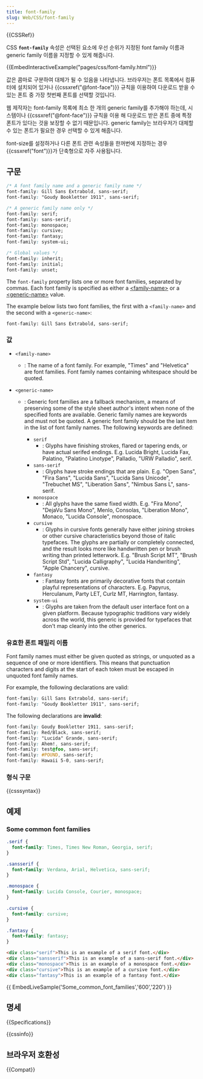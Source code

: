 ```yaml
---
title: font-family
slug: Web/CSS/font-family
---
```


{{CSSRef}}

CSS **`font-family`** 속성은 선택된 요소에 우선 순위가 지정된 font family 이름과 generic family 이름을 지정할 수 있게 해줍니다.

{{EmbedInteractiveExample("pages/css/font-family.html")}}

값은 콤마로 구분하여 대체가 될 수 있음을 나타냅니다. 브라우저는 폰트 목록에서 컴퓨터에 설치되어 있거나 {{cssxref("@font-face")}} 규칙을 이용하여 다운로드 받을 수 있는 폰트 중 가장 첫번째 폰트를 선택할 것입니다.

웹 제작자는 font-family 목록에 최소 한 개의 generic family를 추가해야 하는데, 시스템이나 {{cssxref("@font-face")}} 규칙을 이용 해 다운로드 받은 폰트 중에 특정 폰트가 있다는 것을 보장할 수 없기 때문입니다. generic family는 브라우저가 대체할 수 있는 폰트가 필요한 경우 선택할 수 있게 해줍니다.

font-size를 설정하거나 다른 폰트 관련 속성들을 한꺼번에 지정하는 경우 {{cssxref("font")}}가 단축형으로 자주 사용됩니다.

## 구문

```css
/* A font family name and a generic family name */
font-family: Gill Sans Extrabold, sans-serif;
font-family: "Goudy Bookletter 1911", sans-serif;

/* A generic family name only */
font-family: serif;
font-family: sans-serif;
font-family: monospace;
font-family: cursive;
font-family: fantasy;
font-family: system-ui;

/* Global values */
font-family: inherit;
font-family: initial;
font-family: unset;
```

The `font-family` property lists one or more font families, separated by commas. Each font family is specified as either a [\<family-name>](#family-name) or a [\<generic-name>](#generic-name) value.

The example below lists two font families, the first with a `<family-name>` and the second with a `<generic-name>`:

```
font-family: Gill Sans Extrabold, sans-serif;
```

### 값

- `<family-name>`
  - : The name of a font family. For example, "Times" and "Helvetica" are font families. Font family names containing whitespace should be quoted.

- `<generic-name>`
  - : Generic font families are a fallback mechanism, a means of preserving some of the style sheet author's intent when none of the specified fonts are available. Generic family names are keywords and must not be quoted. A generic font family should be the last item in the list of font family names. The following keywords are defined:

    - `serif`
      - : Glyphs have finishing strokes, flared or tapering ends, or have actual serifed endings.
            E.g. Lucida Bright, Lucida Fax, Palatino, "Palatino Linotype", Palladio, "URW Palladio", serif.
    - `sans-serif`
      - : Glyphs have stroke endings that are plain.
            E.g. "Open Sans", "Fira Sans", "Lucida Sans", "Lucida Sans Unicode", "Trebuchet MS", "Liberation Sans", "Nimbus Sans L", sans-serif.
    - `monospace`
      - : All glyphs have the same fixed width.
            E.g. "Fira Mono", "DejaVu Sans Mono", Menlo, Consolas, "Liberation Mono", Monaco, "Lucida Console", monospace.
    - `cursive`
      - : Glyphs in cursive fonts generally have either joining strokes or other cursive characteristics beyond those of italic typefaces. The glyphs are partially or completely connected, and the result looks more like handwritten pen or brush writing than printed letterwork.
            E.g. "Brush Script MT", "Brush Script Std", "Lucida Calligraphy", "Lucida Handwriting", "Apple Chancery", cursive.
    - `fantasy`
      - : Fantasy fonts are primarily decorative fonts that contain playful representations of characters.
            E.g. Papyrus, Herculanum, Party LET, Curlz MT, Harrington, fantasy.
    - `system-ui`
      - : Glyphs are taken from the default user interface font on a given platform. Because typographic traditions vary widely across the world, this generic is provided for typefaces that don't map cleanly into the other generics.

### 유효한 폰트 패밀리 이름

Font family names must either be given quoted as strings, or unquoted as a sequence of one or more identifiers. This means that punctuation characters and digits at the start of each token must be escaped in unquoted font family names.

For example, the following declarations are valid:

```css
font-family: Gill Sans Extrabold, sans-serif;
font-family: "Goudy Bookletter 1911", sans-serif;
```

The following declarations are **invalid**:

```css example-bad
font-family: Goudy Bookletter 1911, sans-serif;
font-family: Red/Black, sans-serif;
font-family: "Lucida" Grande, sans-serif;
font-family: Ahem!, sans-serif;
font-family: test@foo, sans-serif;
font-family: #POUND, sans-serif;
font-family: Hawaii 5-0, sans-serif;
```

### 형식 구문

{{csssyntax}}

## 예제

### Some common font families

```css
.serif {
  font-family: Times, Times New Roman, Georgia, serif;
}

.sansserif {
  font-family: Verdana, Arial, Helvetica, sans-serif;
}

.monospace {
  font-family: Lucida Console, Courier, monospace;
}

.cursive {
  font-family: cursive;
}

.fantasy {
  font-family: fantasy;
}
```

```html hidden
<div class="serif">This is an example of a serif font.</div>
<div class="sansserif">This is an example of a sans-serif font.</div>
<div class="monospace">This is an example of a monospace font.</div>
<div class="cursive">This is an example of a cursive font.</div>
<div class="fantasy">This is an example of a fantasy font.</div>
```

{{ EmbedLiveSample('Some_common_font_families','600','220') }}

## 명세

{{Specifications}}

{{cssinfo}}

## 브라우저 호환성

{{Compat}}
